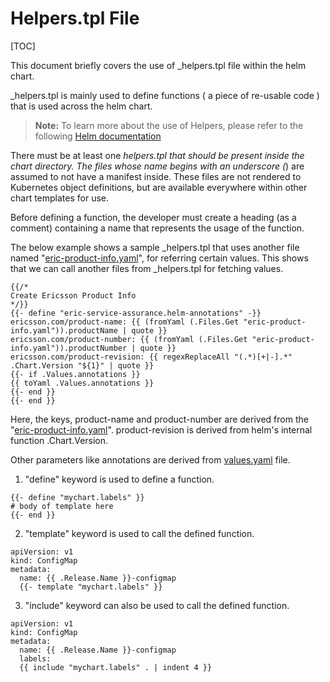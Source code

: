 # Helpers.tpl File

[TOC]

This document briefly covers the use of \_helpers.tpl file within the helm chart.

\_helpers.tpl is mainly used to define functions ( a piece of re-usable code ) that is used across the helm chart.

> **Note:** To learn more about the use of Helpers, please refer to the following [Helm documentation](https://helm.sh/docs/chart_template_guide/named_templates/)

There must be at least one _helpers.tpl that should be present inside the chart directory.
The files whose name begins with an underscore (_) are assumed to not have a manifest inside.
These files are not rendered to Kubernetes object definitions, but are available everywhere within other chart templates for use.

Before defining a function, the developer must create a heading (as a comment) containing a name that represents the usage of the function.

The below example shows a sample \_helpers.tpl that uses another file named "[eric-product-info.yaml](../charts/__helmChartDockerImageName__/eric-product-info.yaml)", for referring certain values.
This shows that we can call another files from \_helpers.tpl for fetching values.

```
{{/*
Create Ericsson Product Info
*/}}
{{- define "eric-service-assurance.helm-annotations" -}}
ericsson.com/product-name: {{ (fromYaml (.Files.Get "eric-product-info.yaml")).productName | quote }}
ericsson.com/product-number: {{ (fromYaml (.Files.Get "eric-product-info.yaml")).productNumber | quote }}
ericsson.com/product-revision: {{ regexReplaceAll "(.*)[+|-].*" .Chart.Version "${1}" | quote }}
{{- if .Values.annotations }}
{{ toYaml .Values.annotations }}
{{- end }}
{{- end }}

```

Here, the keys, product-name and product-number are derived from the "[eric-product-info.yaml](../charts/__helmChartDockerImageName__/eric-product-info.yaml)".
product-revision is derived from helm's internal function .Chart.Version.

Other parameters like annotations are derived from [values.yaml](../charts/__helmChartDockerImageName__/values.yaml) file.

1. "define" keyword is used to define a function.

```
{{- define "mychart.labels" }}
# body of template here
{{- end }}
```

2. "template" keyword is used to call the defined function.

```
apiVersion: v1
kind: ConfigMap
metadata:
  name: {{ .Release.Name }}-configmap
  {{- template "mychart.labels" }}
```

3. "include" keyword can also be used to call the defined function.

```
apiVersion: v1
kind: ConfigMap
metadata:
  name: {{ .Release.Name }}-configmap
  labels:
  {{ include "mychart.labels" . | indent 4 }}
```
